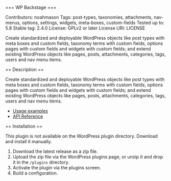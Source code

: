 === WP Backstage ===

Contributors: noahmason
Tags: post-types, taxonomies, attachments, nav-menus, options, settings, widgets, meta-boxes, custom-fields
Tested up to: 5.8
Stable tag: 2.4.0
License: GPLv2 or later
License URI: LICENSE
 
Create standardized and deployable WordPress objects like post types with meta boxes and custom fields, taxonomy terms with custom fields, options pages with custom fields and widgets with custom fields; and extend existing WordPress objects like pages, posts, attachments, categories, tags, users and nav menu items.

== Description ==

Create standardized and deployable WordPress objects like post types with meta boxes and custom fields, taxonomy terms with custom fields, options pages with custom fields and widgets with custom fields; and extend existing WordPress objects like pages, posts, attachments, categories, tags, users and nav menu items.

- [Usage examples](https://github.com/dreamsicle-io/wp-backstage/blob/master/examples/tests.php)
- [API Reference](https://wpbackstage.dreamsicle.io/reference/)

== Installation ==
 
This plugin is not available on the WordPress plugin directory. Download and install it manually.
 
1. Download the latest release as a zip file.
2. Upload the zip file via the WordPress plugins page, or unzip it and drop it in the `/plugins` directory.
3. Activate the plugin via the plugins screen.
4. Build a configuration.
